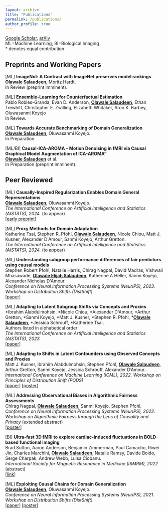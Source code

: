 ```yaml
---
layout: archive
title: "Publications"
permalink: /publications/
author_profile: true
---
```


[Google Scholar](https://scholar.google.com/citations?user=F-ytPfAAAAAJ&hl=en&oi=ao), [arXiv](https://arxiv.org/search/?query=Olawale+Salaudeen&searchtype=all&source=header)<br>
ML=Machine Learning, BI=Biological Imaging<br>
\* denotes equal contribution

## Preprints and Working Papers
[ML] **ImageNot: A Contrast with ImageNet preserves model rankings**<br>
**<u>Olawale Salaudeen</u>**, Moritz Hardt.<br>
In Review (preprint imminent).

[ML] **Ensemble-Learning for Counterfactual Estimation**<br>
Pablo Robles-Granda, Evan D. Anderson, **<u>Olawale Salaudeen</u>**, Ethan Trewhitt, Christopher
E. Zwilling, Elizabeth Whitaker, Aron K. Barbey, Oluwasanmi Koyejo<br>
In Review.

[ML] **Towards Accurate Benchmarking of Domain Generalization**<br>
**<u>Olawale Salaudeen</u>**, Oluwasanmi Koyejo.<br>
In Preparation.

[ML/BI] **Causal-ICA-AROMA – Motion Denoising in fMRI via Causal Graphical Model Augmentation of ICA-AROMA”**<br>
**<u>Olawale Salaudeen</u>** et al.<br>
In Preparation (preprint imminent).

## Peer Reviewed
[ML] **Causally-Inspired Regularization Enables Domain General Representations**<br>
**<u>Olawale Salaudeen</u>**, Oluwasanmi Koyejo.<br>
*The International Conference on Artificial Intelligence and Statistics (AISTATS), 2024.* (to appear)<br>
[[early preprint](https://arxiv.org/abs/2212.11342)]

[ML] **Proxy Methods for Domain Adaptation**<br>
Katherine Tsai, Stephen R. Pfohl, **<u>Olawale Salaudeen</u>**, Nicole Chiou, Matt J. Kusner, Alexander D'Amour, Sanmi Koyejo, Arthur Gretton.<br>
*The International Conference on Artificial Intelligence and Statistics (AISTATS), 2024.* (to appear)<br>

[ML] **Understanding subgroup performance differences of fair predictors using causal models**<br>
Stephen Robert Pfohl, Natalie Harris, Chirag Nagpal, David Madras, Vishwali Mhasawade, **<u>Olawale Elijah Salaudeen</u>**, Katherine A Heller, Sanmi Koyejo, Alexander Nicholas D'Amour<br>
*Conference on Neural Information Processing Systems (NeurIPS), 2023. Workshop on Distribution Shifts (DistShift)*<br>
[[paper](https://openreview.net/pdf?id=Fd00jISBD0)]

[ML] **Adapting to Latent Subgroup Shifts via Concepts and Proxies**<br>
\*Ibrahim Alabdulmohsin, \*Nicole Chiou, \*Alexander D'Amour, \*Arthur Gretton, \*Sanmi Koyejo, \*Matt J. Kusner, \*Stephen R. Pfohl, \***<u>Olawale Salaudeen</u>**, \*Jessica Schrouff, \*Katherine Tsai.<br>
Authors listed in alphabetical order<br>
*The International Conference on Artificial Intelligence and Statistics (AISTATS), 2023.*<br>
[[paper](https://proceedings.mlr.press/v206/alabdulmohsin23a/alabdulmohsin23a.pdf)]

[ML] **Adapting to Shifts in Latent Confounders using Observed Concepts and Proxies**<br>
Matt J. Kusner, Ibrahim Alabdulmohsin, Stephen Pfohl, **<u>Olawale Salaudeen</u>**, Arthur Gretton, Sanmi Koyejo, Jessica Schrouff, Alexander D’Amour.<br>
*International Conference on Machine Learning (ICML), 2022. Workshop on Principles of Distribution Shift (PODS)*<br>
[[paper](https://drive.google.com/file/d/1_itT_9SMeBRP_ScIxdrJ2Fi8HRoyfuVw/view?usp=sharing)] [[poster](/files/publications/posters/Neurips_22_PODS_latent_shifts.pdf)]

[ML] **Addressing Observational Biases in Algorithmic Fairness Assessments**<br>
Chirag Nagpal, **<u>Olawale Salaudeen</u>**, Sanmi Koyejo, Stephen Pfohl.<br>
*Conference on Neural Information Processing Systems (NeurIPS), 2022. Workshop on Algorithmic Fairness through the Lens of Causality and Privacy* (extended abstract)<br>
[[poster](https://nips.cc/media/PosterPDFs/NeurIPS%202022/58452.png?t=1668451116.9552445)]

[BI] **Ultra-fast 3D fMRI to explore cardiac-induced fluctuations in BOLD-based functional imaging**<br>
Brad Sutton, Aaron Anderson, Benjamin Zimmerman, Paul Camacho, Riwei Jin, Charles Marchini, **<u>Olawale Salaudeen</u>**, Natalie Ramsy, Davide Boido, Serge Charpak, Andrew Webb, Luisa Ciobanu.<br>
*International Society for Magnetic Resonance in Medicine (ISMRM), 2022* (abstract)<br>
[[link](https://archive.ismrm.org/2022/2848.html)]

[ML] **Exploiting Causal Chains for Domain Generalization**<br>
**<u>Olawale Salaudeen</u>**, Oluwasanmi Koyejo. <br>
*Conference on Neural Information Processing Systems (NeurIPS), 2021. Workshop on Distribution Shifts (DistShift)*<br>
[[paper](https://openreview.net/pdf?id=IwpCCB_e1h)] [[poster](/files/publications/posters/Neurips_21_DistShift_exploiting_causal_chains.pdf)]

